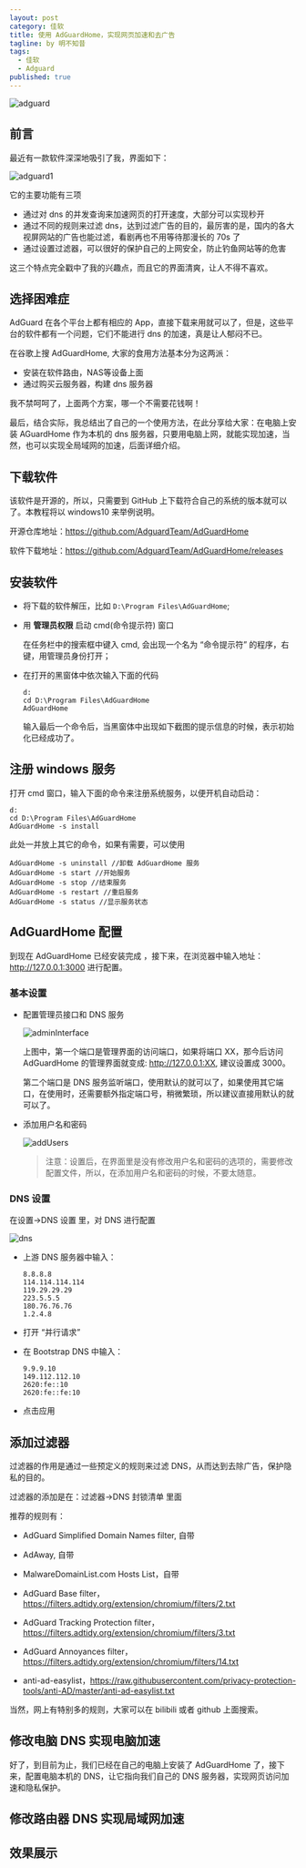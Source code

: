 ```yaml
---
layout: post
category: 佳软
title: 使用 AdGuardHome，实现网页加速和去广告
tagline: by 明不知昔
tags: 
  - 佳软
  - Adguard
published: true
---
```


![adguard](https://camo.githubusercontent.com/1b7e7c20e5f4d52f70c7e25726e75825ee26d767/68747470733a2f2f63646e2e616467756172642e636f6d2f7075626c69632f416467756172642f436f6d6d6f6e2f616467756172645f686f6d652e7376673f73616e6974697a653d74727565)

## 前言

最近有一款软件深深地吸引了我，界面如下：

![adguard1](https://camo.githubusercontent.com/5e2bfa17c27773b70ca99ddd3b70995f15d24b62/68747470733a2f2f63646e2e616467756172642e636f6d2f7075626c69632f416467756172642f436f6d6d6f6e2f616467756172645f686f6d652e676966)

它的主要功能有三项

- 通过对 dns 的并发查询来加速网页的打开速度，大部分可以实现秒开
- 通过不同的规则来过滤 dns，达到过滤广告的目的，最厉害的是，国内的各大视屏网站的广告也能过滤，看剧再也不用等待那漫长的 70s 了
- 通过设置过滤器，可以很好的保护自己的上网安全，防止钓鱼网站等的危害

这三个特点完全戳中了我的兴趣点，而且它的界面清爽，让人不得不喜欢。

<!--more-->

## 选择困难症

AdGuard 在各个平台上都有相应的 App，直接下载来用就可以了，但是，这些平台的软件都有一个问题，它们不能进行 dns 的加速，真是让人郁闷不已。

在谷歌上搜 AdGuardHome, 大家的食用方法基本分为这两派：

- 安装在软件路由，NAS等设备上面
- 通过购买云服务器，构建 dns 服务器

我不禁呵呵了，上面两个方案，哪一个不需要花钱啊！

最后，结合实际，我总结出了自己的一个使用方法，在此分享给大家：在电脑上安装 AGuardHome 作为本机的 dns 服务器，只要用电脑上网，就能实现加速，当然，也可以实现全局域网的加速，后面详细介绍。

## 下载软件

该软件是开源的，所以，只需要到 GitHub 上下载符合自己的系统的版本就可以了。本教程将以 windows10 来举例说明。

开源仓库地址：https://github.com/AdguardTeam/AdGuardHome

软件下载地址：https://github.com/AdguardTeam/AdGuardHome/releases

## 安装软件

- 将下载的软件解压，比如 `D:\Program Files\AdGuardHome`;

- 用 **管理员权限** 启动 cmd(命令提示符) 窗口

  在任务栏中的搜索框中键入 cmd, 会出现一个名为 “命令提示符” 的程序，右键，用管理员身份打开；

- 在打开的黑窗体中依次输入下面的代码

  ```
  d:
  cd D:\Program Files\AdGuardHome
  AdGuardHome
  ```

  输入最后一个命令后，当黑窗体中出现如下截图的提示信息的时候，表示初始化已经成功了。

## 注册 windows 服务

打开 cmd 窗口，输入下面的命令来注册系统服务，以便开机自动启动：

```
d:
cd D:\Program Files\AdGuardHome
AdGuardHome -s install
```

此处一并放上其它的命令，如果有需要，可以使用

```
AdGuardHome -s uninstall //卸载 AdGuardHome 服务
AdGuardHome -s start //开始服务
AdGuardHome -s stop //结束服务
AdGuardHome -s restart //重启服务
AdGuardHome -s status //显示服务状态
```



## AdGuardHome 配置

到现在 AdGuardHome 已经安装完成 ，接下来，在浏览器中输入地址：http://127.0.0.1:3000 进行配置。

### 基本设置

- 配置管理员接口和 DNS 服务

  ![adminInterface](https://user-images.githubusercontent.com/5947035/53299867-25407b00-3851-11e9-96fc-44d9a10813db.png)

  上图中，第一个端口是管理界面的访问端口，如果将端口 XX，那今后访问 AdGuardHome 的管理界面就变成: http://127.0.0.1:XX, 建议设置成 3000。

  第二个端口是 DNS 服务监听端口，使用默认的就可以了，如果使用其它端口，在使用时，还需要额外指定端口号，稍微繁琐，所以建议直接用默认的就可以了。

- 添加用户名和密码

  ![addUsers](https://user-images.githubusercontent.com/5947035/53299876-3ee1c280-3851-11e9-81da-a5126729ff2e.png)

  > 注意：设置后，在界面里是没有修改用户名和密码的选项的，需要修改配置文件，所以，在添加用户名和密码的时候，不要太随意。

### DNS 设置

在设置->DNS 设置 里，对 DNS 进行配置

![dns](https://i.loli.net/2020/06/24/bOVZzCg6Qdv9ohA.png)

- 上游 DNS 服务器中输入：

    ```
    8.8.8.8
    114.114.114.114
    119.29.29.29
    223.5.5.5
    180.76.76.76
    1.2.4.8
    ```

- 打开 “并行请求”

- 在 Bootstrap DNS 中输入：

  ```
  9.9.9.10
  149.112.112.10
  2620:fe::10
  2620:fe::fe:10
  ```

- 点击应用

## 添加过滤器

过滤器的作用是通过一些预定义的规则来过滤 DNS，从而达到去除广告，保护隐私的目的。

过滤器的添加是在：过滤器->DNS 封锁清单 里面

推荐的规则有：

- AdGuard Simplified Domain Names filter, 自带

- AdAway, 自带
- MalwareDomainList.com Hosts List，自带
- AdGuard Base filter，https://filters.adtidy.org/extension/chromium/filters/2.txt
- AdGuard Tracking Protection filter，https://filters.adtidy.org/extension/chromium/filters/3.txt
- AdGuard Annoyances filter，https://filters.adtidy.org/extension/chromium/filters/14.txt
- anti-ad-easylist，https://raw.githubusercontent.com/privacy-protection-tools/anti-AD/master/anti-ad-easylist.txt

当然，网上有特别多的规则，大家可以在 bilibili 或者 github 上面搜索。

## 修改电脑 DNS 实现电脑加速

好了，到目前为止，我们已经在自己的电脑上安装了 AdGuardHome 了，接下来，配置电脑本机的 DNS，让它指向我们自己的 DNS 服务器，实现网页访问加速和隐私保护。



## 修改路由器 DNS 实现局域网加速



## 效果展示